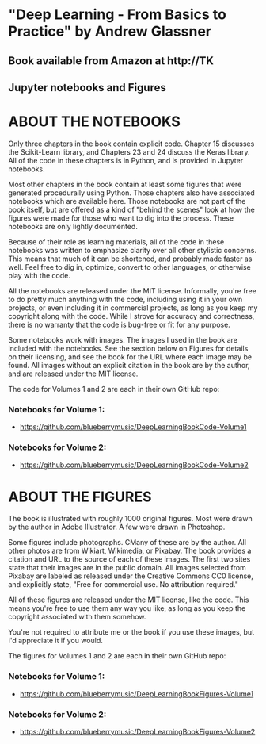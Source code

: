 # "Deep Learning - From Basics to Practice" by Andrew Glassner

## Book available from Amazon at http://TK

## Jupyter notebooks and Figures


# ABOUT THE NOTEBOOKS 

  Only three chapters in the book contain explicit code. Chapter 15 discusses
  the Scikit-Learn library, and Chapters 23 and 24 discuss the Keras library. All of
  the code in these chapters is in Python, and is provided in Jupyter notebooks.
  
  Most other chapters in the book contain at least some figures that were generated
  procedurally using Python. Those chapters also have associated notebooks which are
  available here. Those notebooks are not part of the book itself, but are offered 
  as a kind of "behind the scenes" look at how the figures were made for those who
  want to dig into the process. These notebooks are only lightly documented.
  
  Because of their role as learning materials, all of the code in these notebooks
  was written to emphasize clarity over all other stylistic concerns. This means
  that much of it can be shortened, and probably made faster as well. Feel free
  to dig in, optimize, convert to other languages, or otherwise play with the code.  
  
  All the notebooks are released under the MIT license. Informally, you're free to 
  do pretty much anything with the code, including using it in your own projects,
  or even including it in commercial projects, as long as you keep my copyright
  along with the code. While I strove for accuracy and correctness, there is no 
  warranty that the code is bug-free or fit for any purpose.
  
  Some notebooks work with images. The images I used in the book are included
  with the notebooks. See the section below on Figures for details on their
  licensing, and see the book for the URL where each image may be found. All images
  without an explicit citation in the book are by the author, and are released
  under the MIT license.
  
  The code for Volumes 1 and 2 are each in their own GitHub repo:
  
### Notebooks for Volume 1:
  * https://github.com/blueberrymusic/DeepLearningBookCode-Volume1
  
### Notebooks for Volume 2:
  * https://github.com/blueberrymusic/DeepLearningBookCode-Volume2
     
# ABOUT THE FIGURES 

  The book is illustrated with roughly 1000 original figures. Most were drawn
  by the author in Adobe Illustrator. A few were drawn in Photoshop. 
  
  Some figures include photographs. CMany of these are by the author. All other
  photos are from Wikiart, Wikimedia, or Pixabay. The book provides a citation
  and URL to the source of each of these images. The first two sites state that
  their images are in the public domain. All images selected from Pixabay are 
  labeled as released under the Creative Commons CC0 license, and explicitly
  state, "Free for commercial use. No attribution required."
  
  All of these figures are released under the MIT license, like the code. This
  means you're free to use them any way you like, as long as you keep the 
  copyright associated with them somehow. 
  
  You're not required to attribute me or the book if you use these images, 
  but I'd appreciate it if you would.
  
  The figures for Volumes 1 and 2 are each in their own GitHub repo:
  
### Notebooks for Volume 1:
  * https://github.com/blueberrymusic/DeepLearningBookFigures-Volume1
  
### Notebooks for Volume 2:
  * https://github.com/blueberrymusic/DeepLearningBookFigures-Volume2
